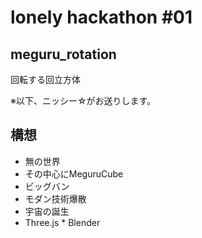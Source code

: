 # lonely hackathon #01
## meguru_rotation
回転する回立方体

※以下、ニッシー☆がお送りします。
## 構想
- 無の世界
- その中心にMeguruCube
- ビッグバン
- モダン技術爆散
- 宇宙の誕生
- Three.js * Blender


